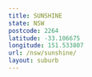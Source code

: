 ```yaml
---
title: SUNSHINE
state: NSW
postcode: 2264
latitude: -33.106675
longitude: 151.533807
url: /nsw/sunshine/
layout: suburb
---
```

